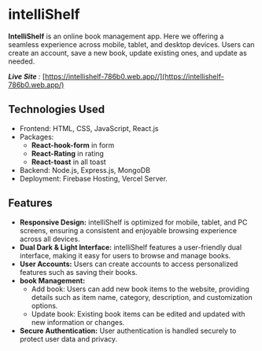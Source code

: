 # intelliShelf

**IntelliShelf** is an online book management app. Here we offering a seamless experience across mobile, tablet, and desktop devices. Users can create an account, save a new book, update existing ones, and update as needed.

***Live Site** :* [https://intellishelf-786b0.web.app//](https://intellishelf-786b0.web.app/)

## Technologies Used

- Frontend: HTML, CSS, JavaScript, React.js
- Packages: 
    - **React-hook-form** in form
    - **React-Rating** in rating
    - **React-toast** in all toast
- Backend: Node.js, Express.js, MongoDB
- Deployment: Firebase Hosting, Vercel Server.

## Features

- **Responsive Design:** intelliShelf is optimized for mobile, tablet, and PC screens, ensuring a consistent and enjoyable browsing experience across all devices.
- **Dual Dark & Light Interface:** intelliShelf features a user-friendly dual interface, making it easy for users to browse and manage books.
- **User Accounts:** Users can create accounts to access personalized features such as saving their books.
- **book Management:**
  - Add book: Users can add new book items to the website, providing details such as item name, category, description, and customization options.
  - Update book: Existing book items can be edited and updated with new information or changes.
- **Secure Authentication:** User authentication is handled securely to protect user data and privacy.
